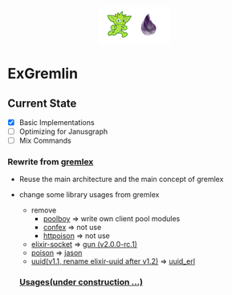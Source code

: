 <p align="center"><img src="logo.png"></img></p>

# ExGremlin

## Current State
- [x] Basic Implementations
- [ ] Optimizing for Janusgraph
- [ ] Mix Commands

### Rewrite from [gremlex](https://github.com/Revmaker/gremlex)
- Reuse the main architecture and the main concept of gremlex
- change some library usages from gremlex
	- remove
		- [poolboy](https://github.com/devinus/poolboy) => write own client pool modules
		- [confex](https://github.com/Nebo15/confex) => not use
		- [httpoison](https://github.com/edgurgel/httpoison) => not use
	- [elixir-socket](https://github.com/meh/elixir-socket) => [gun (v2.0.0-rc.1)](https://github.com/ninenines/gun)
	- [poison](https://github.com/devinus/poison) => [jason](https://github.com/michalmuskala/jason)
	- [uuid(v1.1, rename elixir-uuid after v1.2)](https://github.com/zyro/elixir-uuid) => [uuid_erl](https://github.com/okeuday/uuid)

	### [Usages(under construction ...)](https://github.com/chaehb/ex_gremlin/wiki)
